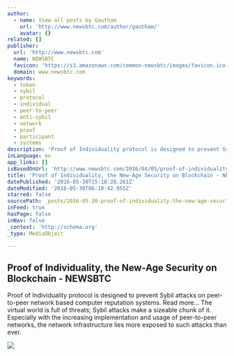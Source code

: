 ```yaml
---
author:
  - name: View all posts by Gautham
    url: 'http://www.newsbtc.com/author/gautham/'
    avatar: {}
related: []
publisher:
  url: 'http://www.newsbtc.com'
  name: NEWSBTC
  favicon: 'https://s3.amazonaws.com/common-newsbtc/images/favicon.ico'
  domain: www.newsbtc.com
keywords:
  - token
  - sybil
  - protocol
  - individual
  - peer-to-peer
  - anti-sybil
  - network
  - proof
  - participant
  - systems
description: 'Proof of Individuality protocol is designed to prevent Sybil attacks on peer-to-peer network based computer reputation systems. Read more... The virtual world is full of threats; Sybil attacks make a sizeable chunk of it. Especially with the increasing implementation and usage of peer-to-peer networks, the network infrastructure lies more exposed to such attacks than ever.'
inLanguage: en
app_links: []
isBasedOnUrl: 'http://www.newsbtc.com/2016/04/05/proof-of-individuality-blockchain-security/'
title: 'Proof of Individuality, the New-Age Security on Blockchain - NEWSBTC'
datePublished: '2016-05-30T15:18:20.261Z'
dateModified: '2016-05-30T06:10:42.955Z'
starred: false
sourcePath: _posts/2016-05-30-proof-of-individuality-the-new-age-security-on-blockchain-.md
inFeed: true
hasPage: false
inNav: false
_context: 'http://schema.org'
_type: MediaObject

---
```

<article style=""><h1>Proof of Individuality, the New-Age Security on Blockchain - NEWSBTC</h1><p>Proof of Individuality protocol is designed to prevent Sybil attacks on peer-to-peer network based computer reputation systems. Read more... The virtual world is full of threats; Sybil attacks make a sizeable chunk of it. Especially with the increasing implementation and usage of peer-to-peer networks, the network infrastructure lies more exposed to such attacks than ever.</p><img src="http://s3.amazonaws.com/main-newsbtc-images/2016/04/05114427/proof-of-individuality.jpg" /></article>